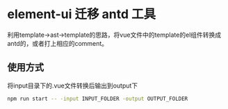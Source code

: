 # element-ui 迁移 antd 工具
利用template->ast->template的思路，将vue文件中的template的el组件转换成antd的，或者打上相应的comment。

## 使用方式
将input目录下的.vue文件转换后输出到output下

```bash
npm run start -- -input INPUT_FOLDER -output OUTPUT_FOLDER
```